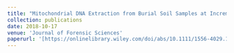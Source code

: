 ```yaml
---
title: "Mitochondrial DNA Extraction from Burial Soil Samples at Incremental Distances: A Preliminary Study"
collection: publications
date: 2018-10-17
venue: 'Journal of Forensic Sciences'
paperurl: '[https://onlinelibrary.wiley.com/doi/abs/10.1111/1556-4029.13931]'
---
```

